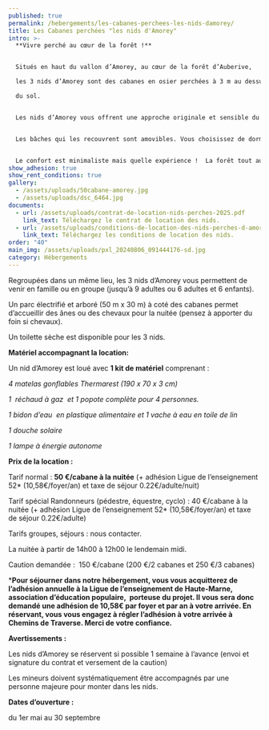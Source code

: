 ```yaml
---
published: true
permalink: /hebergements/les-cabanes-perchees-les-nids-damorey/
title: Les Cabanes perchées "les nids d'Amorey"
intro: >-
  **Vivre perché au cœur de la forêt !**


  Situés en haut du vallon d’Amorey, au cœur de la forêt d’Auberive, 

  les 3 nids d’Amorey sont des cabanes en osier perchées à 3 m au dessus 

  du sol.


  Les nids d’Amorey vous offrent une approche originale et sensible du milieu naturel, en toute quiétude.


  Les bâches qui les recouvrent sont amovibles. Vous choisissez de dormir à l’abri ou la tête dans les étoiles  !


  Le confort est minimaliste mais quelle expérience !  La forêt tout autour bruisse de mille bruits …
show_adhesion: true
show_rent_conditions: true
gallery:
  - /assets/uploads/50cabane-amorey.jpg
  - /assets/uploads/dsc_6464.jpg
documents:
  - url: /assets/uploads/contrat-de-location-nids-perches-2025.pdf
    link_text: Téléchargez le contrat de location des nids.
  - url: /assets/uploads/conditions-de-location-des-nids-perches-d-amorey-2025.pdf
    link_text: Téléchargez les conditions de location des nids.
order: "40"
main_img: /assets/uploads/pxl_20240806_091444176-sd.jpg
category: Hébergements
---
```

Regroupées dans un même lieu, les 3 nids d’Amorey vous permettent de 
venir en famille ou en groupe (jusqu’à 9 adultes ou 6 adultes et 6 
enfants).

Un parc électrifié et arboré (50 m x 30 m) à coté des cabanes permet 
d’accueillir des ânes ou des chevaux pour la nuitée (pensez à apporter 
du foin si chevaux).

Un toilette sèche est disponible pour les 3 nids.

**Matériel accompagnant la location:**

Un nid d’Amorey est loué avec **1 kit de matériel** comprenant :

*4 matelas gonflables Thermarest (190 x 70 x 3 cm)* 

 *1  réchaud à gaz  et 1 popote complète pour 4 personnes.*

 *1 bidon d’eau  en plastique alimentaire et 1 vache à eau en toile de lin*

 *1 douche solaire*

 *1 lampe à énergie autonome*

**Prix de la location :**

Tarif normal : **50 €/cabane à la nuitée**  (+ adhésion Ligue de l’enseignement 52* (10,58€/foyer/an) et taxe de séjour 0.22€/adulte/nuit)

Tarif spécial Randonneurs (pédestre, équestre, cyclo) : 40 €/cabane à la
 nuitée (+ adhésion Ligue de l’enseignement 52* (10,58€/foyer/an) et 
taxe de séjour 0.22€/adulte)

Tarifs groupes, séjours : nous contacter.

La nuitée à partir de 14h00 à 12h00 le lendemain midi.

Caution demandée :  150 €/cabane (200 €/2 cabanes et 250 €/3 cabanes)

\***Pour séjourner dans notre hébergement, vous vous acquitterez
 de l’adhésion annuelle à la Ligue de l’enseignement de Haute-Marne, 
association d’éducation populaire,  porteuse du projet. Il vous sera 
donc demandé une adhésion de 10,58€ par foyer et par an à votre arrivée.
 En réservant, vous vous engagez à régler l’adhésion à votre arrivée à 
Chemins de Traverse. Merci de votre confiance.**

**Avertissements :**

Les nids d’Amorey se réservent si possible 1 semaine à l’avance (envoi et signature du contrat et versement de la caution)

Les mineurs doivent systématiquement être accompagnés par une personne majeure pour monter dans les nids.

**Dates d’ouverture :**

du 1er mai au 30 septembre
